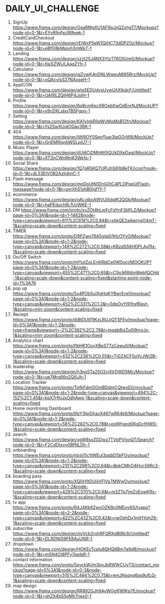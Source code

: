 # DAILY_UI_CHALLENGE

1. SignUp https://www.figma.com/design/GgaRMgXU1AF9pJnQZxhgT7/Mockups?node-id=0-1&t=EYvRfnjfxcRfAyek-1
2. CreditCardCheckout https://www.figma.com/design/rEjWxP5eW1QiHC73dDPZ0z/Mockup?node-id=0-1&t=eBfG8kMpivh3mWk7-1
3. Landing https://www.figma.com/design/xzzt25J4NX3YtzT76O5UmG/Mockup?node-id=0-1&t=tIa3iZWiJLAagZYh-1
4. Calculator https://www.figma.com/design/qjZvwK4nDNLWweuMI95Rrz/MockUp?node-id=0-1&t=oQAcvlsS27NAoseH-1
5. AppICON https://www.figma.com/design/wIq5EDUdvsUywUjtXtkdcF/Untitled?node-id=0-1&t=UAf6LZQtH6P4JolH-1
6. Profile https://www.figma.com/design/6q8cm6ecXROebXwOdEnrNJ/MockUP?node-id=0-1&t=x9cDXLsbo7BSFgpn-1
7. Setting https://www.figma.com/design/KA1yInkRjIqWvMoMsB12fn/Mockup?node-id=0-1&t=Ys2SwXUqlOGay3BK-1
8. 404 https://www.figma.com/design/iWl9OY0Seyf1uw3IeGOrW8/MockUp?node-id=0-1&t=GnEMRiqnbWSLpiU7-1
9. Music Player https://www.figma.com/design/dUj8CjDMhWt5QUkDXeDagI/MockUp?node-id=0-1&t=XT3nCWnRtn63We1s-1
10. Social Share https://www.figma.com/design/1Q7gR5KQ7UPlJhS81bBeTK/icon?node-id=0-1&t=dL53EIVOB2Azh4mC-1
11. Flash message https://www.figma.com/design/mnDoUtN1DnG0tC4PLDPqeU/Flash-message?node-id=0-1&t=pvrXh51zhB0Igf1Y-1
12. ecommerce https://www.figma.com/design/oALolbcA9IVUi5dqIK2QGk/Mockup?node-id=0-1&t=haPEduch8LfUcWKE-1
13. DM https://www.figma.com/proto/xvZOt4hLmFcFdYnF3tiPLZ/Mockup?page-id=0%3A1&node-id=1-1462&node-type=canvas&viewport=611%2C618%2C0.84&t=xbkQE2aAwrngO4mT-1&scaling=scale-down&content-scaling=fixed
14. TIMER https://www.figma.com/proto/D9PZwo76A5gIaSj1HcOYvO/Mockup?page-id=0%3A1&node-id=1-2&node-type=canvas&viewport=149%2C272%2C0.58&t=KBzdSS6HDPLAgTtx-1&scaling=scale-down&content-scaling=fixed
15. On/Off Switch  https://www.figma.com/proto/mYIutZoLEn6IRdCe0W0ocj/MOCKUP?page-id=0%3A1&node-id=1-2&node-type=canvas&viewport=455%2C471%2C0.65&t=C5jcMWdmWebfQCHd-1&scaling=scale-down&content-scaling=fixed&starting-point-node-id=1%3A76
16. pop up https://www.figma.com/proto/5x4POb5uiXgHqKYBwrEne1/mockup?page-id=0%3A1&node-id=1-2&node-type=canvas&viewport=452%2C331%2C1.2&t=0dpOvYl91hsfRayt-1&scaling=min-zoom&content-scaling=fixed
17. Reciept https://www.figma.com/proto/ikBtDU9TtKxLRUJjQTSFEy/mockup?page-id=0%3A1&node-id=1-2&node-type=frame&viewport=-2%2C362%2C2.78&t=mqgb8izZu0i9mxJx-1&scaling=min-zoom&content-scaling=fixed
18. Analytics chart https://www.figma.com/proto/flbHK1OuyXBeS77zCqwuII/Mockup?page-id=0%3A1&node-id=1-2&node-type=canvas&viewport=432%2C236%2C0.55&t=TiGZACF0uYcJWi2B-1&scaling=scale-down&content-scaling=fixed
19. leadership https://www.figma.com/design/h3no5Ta25O2cjXlrDWD5Mc/Mockup?node-id=0-1&t=ue7Mrs66n2QIIiJh-1
20. Location Tracker https://www.figma.com/proto/TpfkFdmOOmBDdmCQtwxEIi/mockup?page-id=0%3A1&node-id=1-2&node-type=canvas&viewport=494%2C-152%2C1.45&t=kpX7rfhjJxOdhAwg-1&scaling=scale-down&content-scaling=fixed
21. Home monitroing Dashboard https://www.figma.com/proto/tfqY3lpjDhavX467wR64k9/Mockup?page-id=0%3A1&node-id=1-2&node-type=canvas&viewport=58%2C282%2C0.78&t=poWhgod06gDcfHWS-1&scaling=scale-down&content-scaling=fixed
22. search https://www.figma.com/design/xgW8sxZGDwz7TVbPVIxoQT/Search?node-id=0-1&t=F2CdDtxvy0BfNLDh-1
23. onboarding https://www.figma.com/proto/nbsV5c1tWEut3qsbD5bFGv/mockup?page-id=0%3A1&node-id=1-2&node-type=canvas&viewport=210%2C299%2C0.64&t=BpkCMhO4Hvc59Rc3-1&scaling=scale-down&content-scaling=fixed
24. boarding pass https://www.figma.com/proto/XQ0H1tDUiijVFlVs7MWwOv/mockup?page-id=0%3A1&node-id=1-2&node-type=canvas&viewport=429%2C370%2C0.6&t=m3ZTp7jmZoEowKRs-1&scaling=scale-down&content-scaling=fixed
25. tv app https://www.figma.com/proto/R4J4Kb62woOZKRc0MEoy6S/tvapp?page-id=0%3A1&node-id=2-2&node-type=canvas&viewport=422%2C432%2C0.42&t=rwOehDx1mlHYohZ6-1&scaling=scale-down&content-scaling=fixed
26. subscribe https://www.figma.com/design/zjvVcb2rohRFQRXgBl8b3t/Untitled?node-id=0-1&t=DLRDNiS9FE8AuUNR-1
27. dropdown https://www.figma.com/design/HOKEcTcplu6QHQ6Bm7a9dB/mockup?node-id=0-1&t=mSN4OI8PFy7pejbR-1
28. contact information https://www.figma.com/proto/5pyckWJm3pyJb6W9rCUyTS/contact_mockup?page-id=0%3A1&node-id=0-3&node-type=canvas&viewport=515%2C484%2C0.75&t=emJNsqnq6ps9ufLQ-1&scaling=scale-down&content-scaling=fixed
29. map design https://www.figma.com/design/RR892GJh9AvWGg916fKp7E/mockup?node-id=0-1&t=ghZX4bS5pMh7nex0-1
